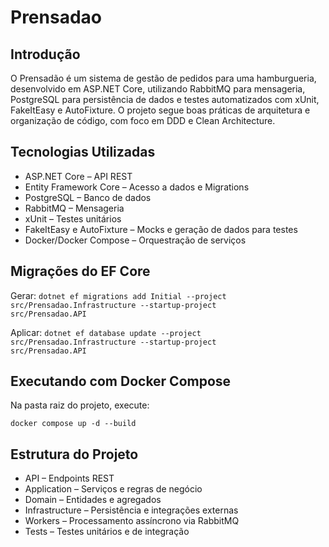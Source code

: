 # Prensadao

## Introdução

O Prensadão é um sistema de gestão de pedidos para uma hamburgueria, desenvolvido em ASP.NET Core, utilizando RabbitMQ para mensageria, PostgreSQL para persistência de dados e testes automatizados com xUnit, FakeItEasy e AutoFixture. O projeto segue boas práticas de arquitetura e organização de código, com foco em DDD e Clean Architecture.

## Tecnologias Utilizadas

 - ASP.NET Core – API REST
 - Entity Framework Core – Acesso a dados e Migrations
 - PostgreSQL – Banco de dados
 - RabbitMQ – Mensageria
 - xUnit – Testes unitários
 - FakeItEasy e AutoFixture – Mocks e geração de dados para testes
 - Docker/Docker Compose – Orquestração de serviços

## Migrações do EF Core

Gerar: <code>dotnet ef migrations add Initial --project src/Prensadao.Infrastructure --startup-project src/Prensadao.API</code>

Aplicar: <code>dotnet ef database update --project src/Prensadao.Infrastructure --startup-project src/Prensadao.API</code>

## Executando com Docker Compose

Na pasta raiz do projeto, execute:

<code>docker compose up -d --build</code>

## Estrutura do Projeto

 - API – Endpoints REST
 - Application – Serviços e regras de negócio
 - Domain – Entidades e agregados
 - Infrastructure – Persistência e integrações externas
 - Workers – Processamento assíncrono via RabbitMQ
 - Tests – Testes unitários e de integração
